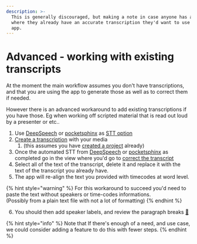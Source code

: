 ```yaml
---
description: >-
  This is generally discouraged, but making a note in case anyone has a use case
  where they already have an accurate transcription they'd want to use with the
  app.
---
```


# Advanced - working with existing transcripts

At the moment the main workflow assumes you don't have transcriptions, and that you are using the app to generate those as well as to correct them if needed.

However there is an advanced workaround to add existing transcriptions if you have those. Eg when working off scripted material that is read out loud by a presenter or etc..

1. Use [DeepSpeech](../speech-to-text/mozilla-deepspeech.md) or [pocketsphinx](../speech-to-text/pocketsphinx.md) as [STT option ](../setup.md)
2. [Create a transcription](create-a-new-transcription/) with your media 
   1. \(this assumes you have [created a project](../projects-1/create-a-new-project.md) already\)
3. Once the automated STT from [DeepSpeech](../speech-to-text/mozilla-deepspeech.md) or [pocketsphinx](../speech-to-text/pocketsphinx.md) as completed go in the view where you'd go to [correct the transcript](correct-the-text-of-a-transcription.md)
4. Select all of the text of the transcript, delete it and replace it with the text of the transcript you already have. 
5. The app will re-align the text you provided with timecodes at word level.

{% hint style="warning" %}
For this workaround to succeed you'd need to paste the text without speakers or time-codes informations.  
\(Possibly from a plain text file with not a lot of formatting\)
{% endhint %}

6. You should then add speaker labels, and review the paragraph breaks [🤞](https://emojipedia.org/crossed-fingers/)

{% hint style="info" %}
Note that If there's enough of a need, and use case, we could consider adding a feature to do this with fewer steps. 
{% endhint %}

